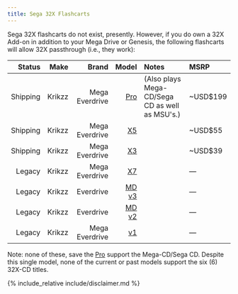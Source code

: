 ```yaml
---
title: Sega 32X Flashcarts
---
```


Sega 32X flashcarts do not exist, presently. However, if you do own a 32X Add-on in addition to your Mega Drive or Genesis, the following flashcarts will allow 32X passthrough (i.e., they work):

|Status|Make|Brand|Model|Notes|MSRP|
--:|--:|--:|--:|:--|:--|
|Shipping|Krikzz|Mega Everdrive|[Pro](https://krikzz.com/our-products/cartridges/mega-everdrive-pro.html)|(Also plays Mega-CD/Sega CD as well as MSU's.)|~USD$199|
|Shipping|Krikzz|Mega Everdrive|[X5](https://krikzz.com/our-products/cartridges/mega-everdrive-x5.html)||~USD$55|
|Shipping|Krikzz|Mega Everdrive|[X3](https://krikzz.com/our-products/cartridges/mega-everdrive-x3.html)||~USD$39|
|Legacy|Krikzz|Mega Everdrive|[X7](https://krikzz.com/our-products/legacy/megax7.html)||—|
|Legacy|Krikzz|Everdrive|[MD v3](https://krikzz.com/our-products/legacy/everdrive-md-v3.html)||—|
|Legacy|Krikzz|Everdrive|[MD v2](https://krikzz.com/our-products/legacy/everdrive-md-v2.html)||—|
|Legacy|Krikzz|Mega Everdrive|[v1](https://krikzz.com/our-products/legacy/mega-everdrive-v1.html)||—|

Note: none of these, save the [Pro](https://krikzz.com/our-products/cartridges/mega-everdrive-pro.html) support the Mega-CD/Sega CD. Despite this single model, none of the current or past models support the six (6) 32X-CD titles.

{% include_relative include/disclaimer.md %}
